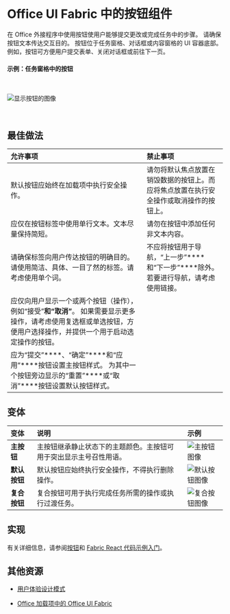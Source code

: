 # <a name="button-component-in-office-ui-fabric"></a>Office UI Fabric 中的按钮组件

在 Office 外接程序中使用按钮使用户能够提交更改或完成任务中的步骤。 请确保按钮文本传达交互目的。 按钮位于任务窗格、对话框或内容窗格的 UI 容器底部。 例如，按钮可方便用户提交表单、关闭对话框或前往下一页。
  
#### <a name="example-buttons-in-a-task-pane"></a>示例：任务窗格中的按钮

<br/>

![显示按钮的图像](../../images/overview_withApp_button.png)

<br/>

## <a name="best-practices"></a>最佳做法

|**允许事项**|**禁止事项**|
|:-----|:--------|
|默认按钮应始终在加载项中执行安全操作。 |请勿将默认焦点放置在销毁数据的按钮上。而应将焦点放置在执行安全操作或取消操作的按钮上。|
|应仅在按钮标签中使用单行文本。文本尽量保持简短。|请勿在按钮中添加任何非文本内容。|
|请确保标签向用户传达按钮的明确目的。请使用简洁、具体、一目了然的标签。请考虑使用单个词。|不应将按钮用于导航，“上一步”****和“下一步”****除外。 若要进行导航，请考虑使用链接。|
|应仅向用户显示一个或两个按钮（操作），例如“接受”****和“取消”****。 如果需要显示更多操作，请考虑使用复选框或单选按钮，方便用户选择操作，并提供一个用于启动选定操作的按钮。||
|应为“提交”****、“确定”****和“应用”****按钮设置主按钮样式。 为其中一个按钮旁边显示的“重置”****或“取消”****按钮设置默认按钮样式。| |

## <a name="variants"></a>变体

|**变体**|**说明**|**示例**|
|:------------|:--------------|:----------|
|**主按钮**|主按钮继承静止状态下的主题颜色。主按钮可用于突出显示主号召性用语。|![主按钮图像](../../images/button_primary.png)|
|**默认按钮**|默认按钮应始终执行安全操作，不得执行删除操作。|![默认按钮图像](../../images/button_default.png)|
|**复合按钮**|复合按钮可用于执行完成任务所需的操作或执行过渡任务。|![复合按钮图像](../../images/button_compound.png)|

## <a name="implementation"></a>实现

有关详细信息，请参阅[按钮](https://dev.office.com/fabric#/components/button)和 [Fabric React 代码示例入门](https://github.com/OfficeDev/Word-Add-in-GettingStartedFabricReact)。

## <a name="additional-resources"></a>其他资源

- [用户体验设计模式](https://github.com/OfficeDev/Office-Add-in-UX-Design-Patterns-Code)

- [Office 加载项中的 Office UI Fabric](office-ui-fabric.md)
